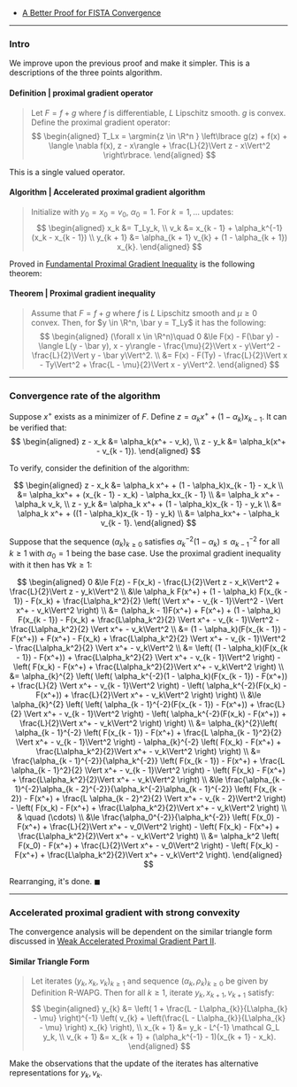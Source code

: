 - [A Better Proof for FISTA Convergence](../AMATH%20516%20Numerical%20Optimizations/Proximal%20Methods/A%20Better%20Proof%20for%20FISTA%20Convergence.md)

---
### **Intro**

We improve upon the previous proof and make it simpler. 
This is a descriptions of the three points algorithm. 
#### **Definition | proximal gradient operator**
> Let $F = f + g$ where $f$ is differentiable, $L$ Lipschitz smooth. 
> $g$ is convex. 
> Define the proximal gradient operator: 
> $$
> \begin{aligned}
>     T_Lx = \argmin{z \in \R^n }
>     \left\lbrace 
>         g(z) + f(x) + \langle \nabla f(x), z - x\rangle + \frac{L}{2}\Vert z - x\Vert^2
>     \right\rbrace. 
> \end{aligned}
> $$

This is a single valued operator. 

#### **Algorithm | Accelerated proximal gradient algorithm**
> Initialize with $y_0 = x_0 = v_0$, $\alpha_0 = 1$.
> For $k = 1, \ldots$ updates: 
> $$
> \begin{aligned}
>     x_k &= T_Ly_k, 
>     \\
>     v_k &= x_{k - 1} + \alpha_k^{-1}(x_k - x_{k - 1})
>     \\
>     y_{k + 1} &= \alpha_{k + 1} v_{k} + (1 - \alpha_{k + 1}) x_{k}. 
> \end{aligned}
> $$

Proved in [Fundamental Proximal Gradient Inequality](../AMATH%20516%20Numerical%20Optimizations/Proximal%20Methods/Fundamental%20Proximal%20Gradient%20Inequality.md) is the following theorem: 

#### **Theorem | Proximal gradient inequality**
> Assume that $F = f + g$ where $f$ is $L$ Lipschitz smooth and $\mu \ge 0$ convex. 
> Then, for $y \in \R^n, \bar y = T_Ly$ it has the following: 
> $$
> \begin{aligned}
>     (\forall x \in \R^n)\quad 
>     0 &\le 
>     F(x) - F(\bar y) - \langle L(y - \bar y), x - y\rangle
>     - \frac{\mu}{2}\Vert x - y\Vert^2
>     - \frac{L}{2}\Vert y - \bar y\Vert^2. 
>     \\
>     &= F(x) - F(Ty) - \frac{L}{2}\Vert x - Ty\Vert^2  + \frac{L - \mu}{2}\Vert x - y\Vert^2. 
> \end{aligned}
> $$

---
### **Convergence rate of the algorithm**

Suppose $x^+$ exists as a minimizer of $F$. 
Define $z = \alpha_k x^+ + (1 - \alpha_k)x_{k - 1}$. 
It can be verified that: 
$$
\begin{aligned}
    z - x_k &= \alpha_k(x^+ - v_k),
    \\
    z - y_k &= \alpha_k(x^+ - v_{k - 1}). 
\end{aligned}
$$

To verify, consider the definition of the algorithm: 

$$
\begin{aligned}
    z - x_k &= 
    \alpha_k x^+ + (1 - \alpha_k)x_{k - 1} - x_k
    \\
    &= \alpha_kx^+ + (x_{k - 1} - x_k) - \alpha_kx_{k - 1}
    \\
    &= \alpha_k x^+ - \alpha_k v_k, 
    \\
    z - y_k &= 
    \alpha_k x^+ + (1 - \alpha_k)x_{k - 1} - y_k
    \\
    &= \alpha_k x^+ + ((1 - \alpha_k)x_{k - 1} - y_k)
    \\
    &= \alpha_kx^+ - \alpha_k v_{k - 1}. 
\end{aligned}
$$

Suppose that the sequence $(\alpha_k)_{k\ge 0}$ satisfies $\alpha_k^{-2}(1 - \alpha_k) \le \alpha_{k - 1}^{-2}$ for all $k \ge 1$ with $\alpha_0 = 1$ being the base case. 
Use the proximal gradient inequality with  it then has $\forall k \ge 1$: 

$$
\begin{aligned}
    0 
    &\le F(z) 
    - F(x_k) - \frac{L}{2}\Vert z - x_k\Vert^2 + 
    \frac{L}{2}\Vert z - y_k\Vert^2
    \\
    &\le 
    \alpha_k F(x^+) + (1 - \alpha_k) F(x_{k - 1}) - F(x_k)
    + \frac{L\alpha_k^2}{2}
    \left(
        \Vert x^+ - v_{k - 1}\Vert^2 - \Vert x^+ - v_k\Vert^2
    \right)
    \\
    &= 
    (\alpha_k - 1)F(x^+) + F(x^+) + (1 - \alpha_k) F(x_{k - 1}) - F(x_k)
    + \frac{L\alpha_k^2}{2} \Vert x^+ - v_{k - 1}\Vert^2 
    - \frac{L\alpha_k^2}{2} \Vert x^+ - v_k\Vert^2 
    \\
    &= 
    (1 - \alpha_k)(F(x_{k - 1}) - F(x^+))
    + F(x^+) - F(x_k)
    + \frac{L\alpha_k^2}{2} \Vert x^+ - v_{k - 1}\Vert^2 
    - \frac{L\alpha_k^2}{2} \Vert x^+ - v_k\Vert^2 
    \\
    &= 
    \left(
        (1 - \alpha_k)(F(x_{k - 1}) - F(x^+))
        + \frac{L\alpha_k^2}{2} \Vert x^+ - v_{k - 1}\Vert^2 
    \right)
    -
    \left(
        F(x_k) - F(x^+) + 
        \frac{L\alpha_k^2}{2}\Vert x^+ - v_k\Vert^2
    \right)
    \\
    &= 
    \alpha_{k}^{2}
        \left(
        \left(
            \alpha_k^{-2}(1 - \alpha_k)(F(x_{k - 1}) - F(x^+))
            + \frac{L}{2} \Vert x^+ - v_{k - 1}\Vert^2 
        \right)
        -
        \left(
            \alpha_k^{-2}(F(x_k) - F(x^+)) + 
            \frac{L}{2}\Vert x^+ - v_k\Vert^2
        \right)
    \right)
    \\
    &\le 
    \alpha_{k}^{2}
        \left(
        \left(
            \alpha_{k - 1}^{-2}(F(x_{k - 1}) - F(x^+))
            + \frac{L}{2} \Vert x^+ - v_{k - 1}\Vert^2 
        \right)
        -
        \left(
            \alpha_k^{-2}(F(x_k) - F(x^+)) + 
            \frac{L}{2}\Vert x^+ - v_k\Vert^2
        \right)
    \right)
    \\
    &=
    \alpha_{k}^{2}\left(
        \alpha_{k - 1}^{-2}
        \left(
            F(x_{k - 1}) - F(x^+)
            + \frac{L \alpha_{k - 1}^2}{2} \Vert x^+ - v_{k - 1}\Vert^2 
        \right)
        -
        \alpha_{k}^{-2}
        \left(
            F(x_k) - F(x^+) + 
            \frac{L\alpha_k^2}{2}\Vert x^+ - v_k\Vert^2
        \right)
    \right)
    \\
    &= 
    \frac{\alpha_{k - 1}^{-2}}{\alpha_k^{-2}}
    \left(
        F(x_{k - 1}) - F(x^+)
        + \frac{L \alpha_{k - 1}^2}{2} \Vert x^+ - v_{k - 1}\Vert^2 
    \right)
    -
    \left(
        F(x_k) - F(x^+) + 
        \frac{L\alpha_k^2}{2}\Vert x^+ - v_k\Vert^2
    \right)
    \\
    &\le \frac{\alpha_{k - 1}^{-2}\alpha_{k - 2}^{-2}}{\alpha_k^{-2}\alpha_{k - 1}^{-2}}
    \left(
        F(x_{k - 2}) - F(x^+)
        + \frac{L \alpha_{k - 2}^2}{2} \Vert x^+ - v_{k - 2}\Vert^2 
    \right)
    -
    \left(
        F(x_k) - F(x^+) + 
        \frac{L\alpha_k^2}{2}\Vert x^+ - v_k\Vert^2
    \right)
    \\
    & \quad (\cdots)
    \\
    &\le \frac{\alpha_0^{-2}}{\alpha_k^{-2}}
    \left(
        F(x_0) - F(x^+) + 
        \frac{L}{2}\Vert x^+ - v_0\Vert^2
    \right) - 
    \left(
        F(x_k) - F(x^+) + 
        \frac{L\alpha_k^2}{2}\Vert x^+ - v_k\Vert^2
    \right)
    \\
    &= \alpha_k^2
    \left(
        F(x_0) - F(x^+) + 
        \frac{L}{2}\Vert x^+ - v_0\Vert^2
    \right) - 
    \left(
        F(x_k) - F(x^+) + 
        \frac{L\alpha_k^2}{2}\Vert x^+ - v_k\Vert^2
    \right). 
\end{aligned}
$$

Rearranging, it's done. $\blacksquare$


---
### **Accelerated proximal gradient with strong convexity**

The convergence analysis will be dependent on the similar triangle form discussed in [Weak Accelerated Proximal Gradient Part II](Weak%20Accelerated%20Proximal%20Gradient%20Part%20II.md). 

#### **Similar Triangle Form**
> Let iterates $(y_k, x_{k}, v_{k})_{k \ge 1}$ and sequence $(\alpha_k, \rho_k)_{k \ge 0}$ be given by Definition R-WAPG. 
> Then for all $k \ge 1$, iterate $y_k, x_{k + 1}, v_{k + 1}$
> satisfy: 
> $$
> \begin{aligned}
>     y_{k} &= 
>     \left(
>         1 + \frac{L - L\alpha_{k}}{L\alpha_{k} - \mu}
>     \right)^{-1}
>     \left(
>         v_{k} + 
>         \left(\frac{L - L\alpha_{k}}{L\alpha_{k} - \mu} \right) x_{k}
>     \right), 
>     \\
>     x_{k + 1} &= 
>     y_k - L^{-1} \mathcal G_L y_k, 
>     \\
>     v_{k + 1} &= x_{k + 1} + (\alpha_k^{-1} - 1)(x_{k + 1} - x_k). 
> \end{aligned}
> $$

Make the observations that the update of the iterates has alternative representations for $y_k, v_{k}$. 

